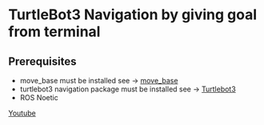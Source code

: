 # TurtleBot3 Navigation by giving goal from terminal

## Prerequisites
- move_base must be installed see ->  [move_base](http://wiki.ros.org/move_base "move_base")
- turtlebot3 navigation package must be installed see ->  [Turtlebot3](https://emanual.robotis.com/docs/en/platform/turtlebot3/overview/ "turtlebot3")
- ROS Noetic

[Youtube](https://www.youtube.com/watch?v=GUFKeVoIm2U&ab_channel=EmirhanC%C4%B1b%C4%B1r "youtube")
